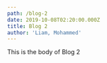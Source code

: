 ```yaml
---
path: /blog-2
date: 2019-10-08T02:20:00.000Z
title: Blog 2
author: 'Liam, Mohammed'
---
```

This is the body of Blog 2
